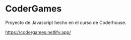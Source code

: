 # CoderGames
Proyecto de Javascript hecho en el curso de Coderhouse.

https://codergames.netlify.app/
